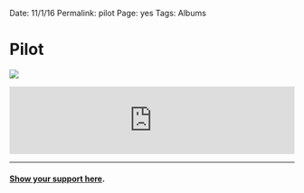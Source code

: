 Date: 11/1/16
Permalink: pilot
Page: yes
Tags: Albums

# Pilot

![](https://f4.bcbits.com/img/a3625302055_10.jpg)

<iframe style="border: 0; width: 100%; height: 120px;" src="https://bandcamp.com/EmbeddedPlayer/album=3360601533/size=large/bgcol=ffffff/linkcol=63b2cc/tracklist=false/artwork=none/transparent=true/" seamless><a href="http://nashp.bandcamp.com/album/pilot">Pilot by nashp</a></iframe>

---- 

#### [Show your support here](money).
